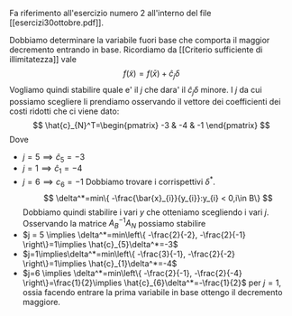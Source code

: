 Fa riferimento all'esercizio numero 2 all'interno del file [[esercizi30ottobre.pdf]].

Dobbiamo determinare la variabile fuori base che comporta il maggior decremento entrando in base.
Ricordiamo da [[Criterio sufficiente di illimitatezza]] vale
$$
f(\tilde{x})=f(\bar{x})+\hat{c}_{j}\delta
$$
Vogliamo quindi stabilire quale e' il $j$ che dara' il  $\hat{c}_{j}\delta$ minore.
I $j$ da cui possiamo scegliere li prendiamo osservando il vettore dei coefficienti dei costi ridotti che ci viene dato:
$$
\hat{c}_{N}^T=\begin{pmatrix}
-3 & -4 & -1
\end{pmatrix}
$$
Dove 
- $j=5 \implies\hat{c}_{5}=-3$
- $j=1\implies\hat{c}_{1}=-4$
- $j=6\implies c_{6}=-1$
Dobbiamo trovare i corrispettivi $\delta^*$. 
$$
\delta^*=min\{  -\frac{\bar{x}_{i}}{y_{i}}:y_{i} < 0,i\in B\}
$$
Dobbiamo quindi stabilire i vari $y$ che otteniamo scegliendo i vari $j$.
Osservando la matrice $A_{B}^{-1}A_{N}$ possiamo stabilire
- $j = 5 \implies \delta^*=min\left\{  -\frac{2}{-2}, -\frac{2}{-1}  \right\}=1\implies \hat{c}_{5}\delta^*=-3$ 
- $j=1\implies\delta^*=min\left\{  -\frac{3}{-1}, -\frac{2}{-2}  \right\}=1\implies \hat{c}_{1}\delta^*=-4$
- $j=6 \implies \delta^*=min\left\{  -\frac{2}{-1}, -\frac{2}{-4}  \right\}=\frac{1}{2}\implies \hat{c}_{6}\delta^*=-\frac{1}{2}$
per $j=1$, ossia facendo entrare la prima variabile in base ottengo il decremento maggiore.